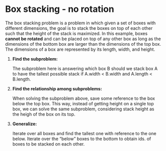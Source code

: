 # Box stacking - no rotation

The box stacking problem is a problem in which given a set of boxes with different dimensions, the goal is to stack the boxes on top of each other such that the height of the stack is maximized. In this example, boxes **cannot be rotated** and can be placed on top of any other box as long as the dimensions of the bottom box are larger than the dimensions of the top box. The dimensions of a box are represented by its length, width, and height.

1. **Find the subproblem:**

   The subproblem here is answering which box B should we stack box A to have the tallest possible stack if A.width < B.width and A.length < B.length.

2. **Find the relationship among subproblems:**

   When solving the subproblem above, save some reference to the box below the top box. This way, instead of getting height on a single top box, we can solve the same subproblem, considering stack height as the heigh of the box on its top.

3. **Generalize:**

   Iterate over all boxes and find the tallest one with reference to the one below. Iterate over the “below” boxes to the bottom to obtain ids. of boxes to be stacked on each other.
